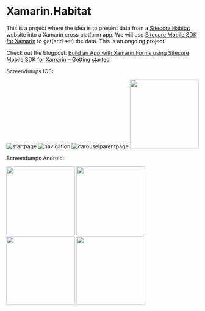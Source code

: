 # Xamarin.Habitat

This is a project where the idea is to present data from a [Sitecore Habitat](https://github.com/Sitecore/Habitat/wiki) website into a Xamarin cross platform app. We will use [Sitecore Mobile SDK for Xamarin](https://components.xamarin.com/view/sitecore.mobile.sdk) to get(and set) the data. This is an ongoing project.

Check out the blogpost:  [Build an App with Xamarin.Forms using Sitecore Mobile SDK for Xamarin – Getting started](https://visionsincode.wordpress.com/2016/04/13/build-an-app-with-xamarin-forms-using-sitecore-mobile-sdk-for-xamarin-getting-started/)

Screendumps IOS:

![startpage](https://cloud.githubusercontent.com/assets/726479/14654173/b1c19410-067c-11e6-8f5d-29c538055e76.PNG)
![navigation](https://cloud.githubusercontent.com/assets/726479/14654185/bad5dd4a-067c-11e6-8fd4-cc603d10b1cc.PNG)
![carouselparentpage](https://cloud.githubusercontent.com/assets/726479/14654193/c2cadd3e-067c-11e6-9db0-7f64e262636c.PNG)
<img src="https://cloud.githubusercontent.com/assets/726479/14675183/0714701e-0708-11e6-9620-d30968d102c2.PNG" width="180px"/>


Screendumps Android:

<img src="https://cloud.githubusercontent.com/assets/726479/14654591/bfc9d8fe-067e-11e6-8646-805db2a83dae.png" width="180px"/>
<img src="https://cloud.githubusercontent.com/assets/726479/14654596/c6a59cf8-067e-11e6-9e96-16ab1a6a0d49.png" width="180px"/>
<img src="https://cloud.githubusercontent.com/assets/726479/14654606/cfae1c62-067e-11e6-9f7e-b30e7556b7d0.png" width="180px"/>
<img src="https://cloud.githubusercontent.com/assets/726479/14654603/cbfeceea-067e-11e6-8ff5-a3888b64eb45.png" width="180px"/>


